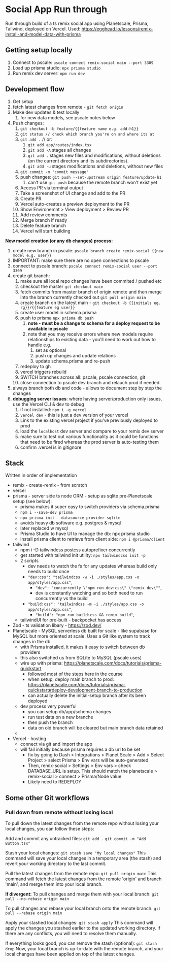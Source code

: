 # Social App Run through
Run through build of a ts remix social app using Planetscale, Prisma, Tailwind, deployed on Vercel.
Used: https://egghead.io/lessons/remix-install-and-model-data-with-prisma

## Getting setup locally
1. Connect to pscale: `pscale connect remix-social main --port 3309`
2. Load up prisma studio: `npx prisma studio`
3. Run remix dev server: `npm run dev`

## Development flow
1. Get setup
2. fetch latest changes from remote - `git fetch origin`
3. Make dev updates & test locally
   1. for new data models, see pscale notes below
4. Push changes:
   1. `git checkout -b feature/{{feature name e.g. add-h1}}`
   2. `git status // check which branch you're on and where its at`
   3. `git add .` // or:
      1. `git add app/routes/index.tsx`
      2. `git add -A` stages all changes
      3. `git add .` stages new files and modifications, without deletions (on the current directory and its subdirectories).
      4. `git add -u` stages modifications and deletions, without new files
   4. `git commit -m 'commit message'`
   5. push changes: `git push --set-upstream origin feature/update-h1`
      1. can't use `git push` because the remote branch won't exist yet
   6. Access PR via terminal output
   7. Take a screenshot of UI change and add to the PR
   8. Create PR
   9.  Vercel auto-creates a preview deployment to the PR
   10. Show Environemnt > View deployment > Review PR
   11. Add review comments
   12. Merge branch if ready
   13. Delete feature branch
   14. Vercel will start building

**New model creation (or any db changes) process:**
   1. create new branch in pscale: `pscale branch create remix-social {{new model e.g. user}}`
   2. IMPORTANT: make sure there are no open connections to pscale
   3. connect to pscale branch: `pscale connect remix-social user --port 3309`
   4. create git branch: 
      1. make sure all local repo changes have been commited / pushed etc
      2. checkout the master `git checkout main` 
      3. fetch commits from master branch of origin remote and then merge into the branch currently checked out `git pull origin main`
      4. create branch on the latest main - `git checkout -b {{initials eg. rg}}/{{feature eg user}}`
      5. create user model in schema.prisma
      6. push to prisma `npx prisma db push`
         1. **note - must be  a change to schema for a deploy request to be available in pscale**
         2. note that you may receive errors where new models require relationships to existing data - you'll need to work out how to handle e.g. 
            1. set as optional 
            2. push up changes and update relations
            3. update schema.prisma and re-push
      7. redeploy to gh
      8. vercel triggers rebuild
      9. SWITCH branches across all: pscale, pscale connection, git
      10. close connection to pscale dev branch and relauch prod if needed
   5. always branch both db and code - allows to document step by step the changes
   6. **debugging server issues**: where having server/production only issues, use the Vercel CLI & dev to debug
      1. if not installed: `npm i -g vercel`
      2. `vercel dev` - this is just a dev version of your vercel 
      3. Link to the existing vercel project if you've previously deployed to prod
      4. load the `localhost` dev server and compare to your remix dev server
      5. make sure to test out various functionality as it could be functions that need to be fired whereas the prod server is auto-testing them
      6. confirm .vercel is in gitignore

## Stack
Written in order of implementation
- remix - create-remix - from scratch
- vercel
- prisma - server side ts node ORM - setup as sqlite pre-Planetscale setup (see below): 
  - prisma makes it super easy to switch providers via schema.prisma
  - `npm i --save-dev prisma`
  - `npx prisma init --datasource-provider sqlite`
  - avoids heavy db software e.g. postgres & mysql
  - later replaced w mysql 
  - Prisma Studio to have UI to manage the db: npx prisma studio
  - install prisma client to retrieve from client side: `npm i @prisma/client`
- tailwind
  - npm i -D tailwindcss postcss autoprefixer concurrently
  - get started with tailwind init utility: `npx tailwindcss init -p`
  - 2 scripts
    - dev needs to watch the fs for any updates whereas build only needs to build once
    - `"dev:css": "tailwindcss -w -i ./styles/app.css -o app/styles/app.css"`,
      - `"dev": "concurrently \"npm run dev:css\" \"remix dev\""`,
      - dev is constantly watching and so both need to run concurrently vs the build
    - `"build:css": "tailwindcss -m -i ./styles/app.css -o app/styles/app.css"`,
      - `"build": "npm run build:css && remix build"`,
  - tailwindUI for pre-built - backpocket has access
- Zod - ts validation libary - https://zod.dev/
- Planetscale - MySQL serverless db built for scale - like supabase for MySQL but more oriented at scale. Uses a Git like system to track changes in the db
  - with Prisma installed, it makes it easy to switch between db providers
  - this also switched us from SQLite to MySQL (pscale uses)
  - wire up with prisma: https://planetscale.com/docs/tutorials/prisma-quickstart
    - followed most of the steps here in the course
    - when setup, deploy main branch to prod: https://planetscale.com/docs/tutorials/prisma-quickstart#deploy-development-branch-to-production
    - can actually delete the initial-setup branch after its been deployed
  - dev process very powerful
    - you can setup db/app/schema changes
    - run test data on a new branche
    - then push the branch
    - data on old branch will be cleared but main branch data retained
  - 
- Vercel - hosting
  - connect via git and import the app
  - will fail initially because prisma requires a db url to be set
    - fix by going to Dash > Integrations > Planet Scale > Add > Select Project > select Prisma > Env vars will be auto-generated
    - Then, remix-social > Settings > Env vars > check DATABASE_URL is setup. This should match the planetscale > remix-social > connect > Prisma/Node value
    - Likely need to REDEPLOY


## Some other Git workflows
### Pull down from remote without losing local

To pull down the latest changes from the remote repo without losing your local changes, you can follow these steps:

Add and commit any untracked files:
`git add .`
`git commit -m "Add Button.tsx"`

Stash your local changes:
`git stash save "My local changes"`
This command will save your local changes in a temporary area (the stash) and revert your working directory to the last commit.

Pull the latest changes from the remote repo:
`git pull origin main`
This command will fetch the latest changes from the remote 'origin' and branch 'main', and merge them into your local branch.

  **If divergent:**
  To pull changes and merge them with your local branch:
  `git pull --no-rebase origin main`

  To pull changes and rebase your local branch onto the remote branch:
  `git pull --rebase origin main`

Apply your stashed local changes:
`git stash apply`
This command will apply the changes you stashed earlier to the updated working directory. If there are any conflicts, you will need to resolve them manually.

If everything looks good, you can remove the stash (optional):
`git stash drop`
Now, your local branch is up-to-date with the remote branch, and your local changes have been applied on top of the latest changes.





